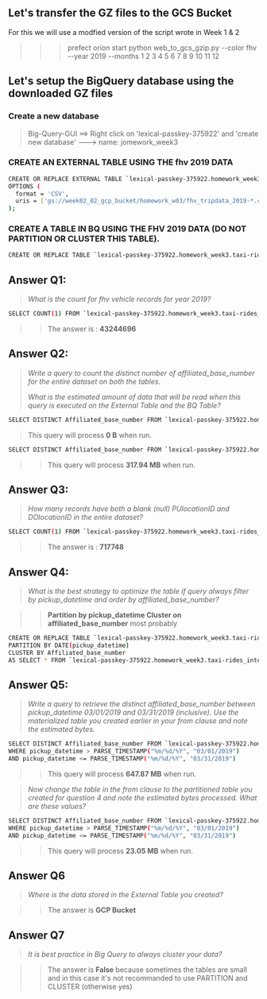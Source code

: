

## Let's transfer the GZ files to the GCS Bucket
For this we will use a modfied version of the script wrote in Week 1 & 2

>>> prefect orion start
>>> python web_to_gcs_gzip.py --color fhv --year 2019 --months 1 2 3 4 5 6 7 8 9 10 11 12

## Let's setup the BigQuery database using the downloaded GZ files

### Create a new database
> Big-Query-GUI ==> Right click on 'lexical-passkey-375922' and 'create new database'
> ---> name: jomework_week3

### CREATE AN EXTERNAL TABLE USING THE fhv 2019 DATA 

```bash
CREATE OR REPLACE EXTERNAL TABLE `lexical-passkey-375922.homework_week3.taxi-rides_texternal`
OPTIONS (
  format = 'CSV',
  uris = ['gs://week02_02_gcp_bucket/homework_w03/fhv_tripdata_2019-*.csv.gz']
);
```

### CREATE A TABLE IN BQ USING THE FHV 2019 DATA (DO NOT PARTITION OR CLUSTER THIS TABLE). 

```bash
CREATE OR REPLACE TABLE `lexical-passkey-375922.homework_week3.taxi-rides_internal` AS SELECT * FROM `lexical-passkey-375922.homework_week3.taxi-rides_external`;
```


## Answer Q1:
> *What is the count for fhv vehicle records for year 2019?*

```bash
SELECT COUNT(1) FROM `lexical-passkey-375922.homework_week3.taxi-rides_external` WHERE true;
```

>> The answer is : **43244696**


## Answer Q2:
> *Write a query to count the distinct number of affiliated_base_number for the entire dataset on both the tables*.
>
> *What is the estimated amount of data that will be read when this query is executed on the External Table and the BQ Table?*

```bash
SELECT DISTINCT Affiliated_base_number FROM `lexical-passkey-375922.homework_week3.taxi-rides_external` WHERE true;
```

> This query will process **0 B** when run.

```bash
SELECT DISTINCT Affiliated_base_number FROM `lexical-passkey-375922.homework_week3.taxi-rides_internal` WHERE true;
```

>> This query will process **317.94 MB** when run.


## Answer Q3:
> *How many records have both a blank (null) PUlocationID and DOlocationID in the entire dataset?*

```bash
SELECT COUNT(1) FROM `lexical-passkey-375922.homework_week3.taxi-rides_external` WHERE PUlocationID IS NULL AND DOlocationID IS NULL;
```

>> The answer is : **717748**


## Answer Q4:
> *What is the best strategy to optimize the table if query always filter by pickup_datetime and order by affiliated_base_number?*

>> **Partition by pickup_datetime Cluster on affiliated_base_number** most probably

```bash
CREATE OR REPLACE TABLE `lexical-passkey-375922.homework_week3.taxi-rides_partitioned`
PARTITION BY DATE(pickup_datetime)
CLUSTER BY Affiliated_base_number
AS SELECT * FROM `lexical-passkey-375922.homework_week3.taxi-rides_internal`;
```


## Answer Q5:  
> *Write a query to retrieve the distinct affiliated_base_number between pickup_datetime 03/01/2019 and 03/31/2019 (inclusive). Use the materialized table you created earlier in your from clause and note the estimated bytes.*

```bash
SELECT DISTINCT Affiliated_base_number FROM `lexical-passkey-375922.homework_week3.taxi-rides_internal` 
WHERE pickup_datetime > PARSE_TIMESTAMP("%m/%d/%Y", "03/01/2019") 
AND pickup_datetime <= PARSE_TIMESTAMP("%m/%d/%Y", "03/31/2019")
```

>> This query will process **647.87 MB** when run.

> *Now change the table in the from clause to the partitioned table you created for question 4 and note the estimated bytes processed. What are these values?*

```bash
SELECT DISTINCT Affiliated_base_number FROM `lexical-passkey-375922.homework_week3.taxi-rides_partitioned` 
WHERE pickup_datetime > PARSE_TIMESTAMP("%m/%d/%Y", "03/01/2019") 
AND pickup_datetime <= PARSE_TIMESTAMP("%m/%d/%Y", "03/31/2019")
```
>> This query will process **23.05 MB** when run.


## Answer Q6
> *Where is the data stored in the External Table you created?*

>> The answer is **GCP Bucket**


## Answer Q7
> *It is best practice in Big Query to always cluster your data?*

>> The answer is **False** because sometimes the tables are small and in this case it's not recommanded to use PARTITION and CLUSTER (otherwise yes)